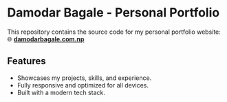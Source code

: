 # Damodar Bagale - Personal Portfolio

This repository contains the source code for my personal portfolio website:  
🌐 **[damodarbagale.com.np](https://damodarbagale.com.np/)**  

## Features
- Showcases my projects, skills, and experience.  
- Fully responsive and optimized for all devices.  
- Built with a modern tech stack. 